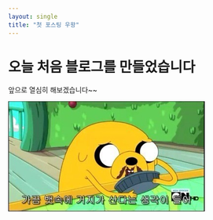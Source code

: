 ```yaml
---
layout: single
title: "첫 포스팅 우왕"
---
```


# 오늘 처음 블로그를 만들었습니다

앞으로 열심히 해보겠습니다~~

![images](../images/2022-07-11-first/images.jpg)
